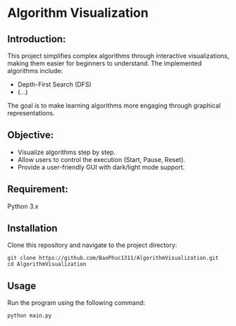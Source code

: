 # Algorithm Visualization

## Introduction:
This project simplifies complex algorithms through interactive visualizations, making them easier for beginners to understand. The implemented algorithms include:
- Depth-First Search (DFS)
- (...)

The goal is to make learning algorithms more engaging through graphical representations.

## Objective:
- Visualize algorithms step by step.
- Allow users to control the execution (Start, Pause, Reset).
- Provide a user-friendly GUI with dark/light mode support.

## Requirement:
Python 3.x

## Installation
Clone this repository and navigate to the project directory:

```
git clone https://github.com/BaoPhuc1311/AlgorithmVisualization.git
cd AlgorithmVisualization
```

## Usage
Run the program using the following command:

```
python main.py
```
